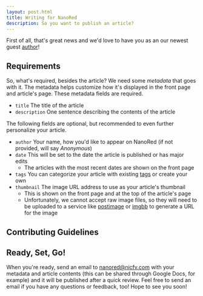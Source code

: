 ```yaml
---
layout: post.html
title: Writing for NanoRed
description: So you want to publish an article?
---
```

First of all, that's great news and we'd love to have you as an our newest guest [author](/authors)!

## Requirements

So, what's required, besides the article? We need some *metadata* that goes with it. The metadata helps customize how it's displayed in the front page and article's page. These metadata fields are required.

- `title` The title of the article
- `description` One sentence describing the contents of the article

The following fields are optional, but recommended to even further personalize your article.

- `author` Your name, how you'd like to appear on NanoRed (if not provided, will say *Anonymous*)
- `date` This will be set to the date the article is published or has major edits
    - The articles with the most recent dates are shown on the front page
- `tags` You can categorize your article with existing [tags](/tags) or create your own
- `thumbnail` The image URL address to use as your article's thumbnail
    - This is shown on the front page and at the top of the article's page
    - Unfortunately, we cannot accept raw image files, so they will need to be uploaded to a service like [postimage](https://postimages.org/) or [imgbb](https://imgbb.com/) to generate a URL for the image

## Contributing Guidelines

<!-- TODO -->

## Ready, Set, Go!

When you're ready, send an email to <nanored@nicfv.com> with your metadata and article contents (this can be shared through Google Docs, for example) and it will be published after a quick review. Feel free to send an email if you have any questions or feedback, too! Hope to see you soon!